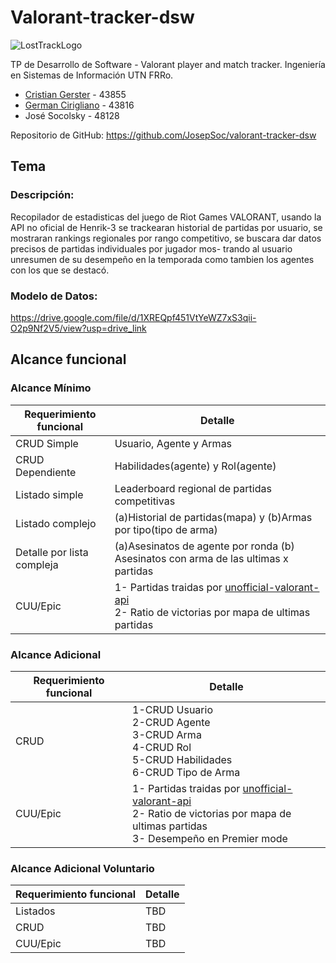 # Valorant-tracker-dsw
![LostTrackLogo](https://user-images.githubusercontent.com/102441209/236648006-c2ff5c53-34f5-4399-8278-747883c49333.png)




TP de Desarrollo de Software - Valorant player and match tracker. Ingeniería en Sistemas de Información UTN FRRo. 

- [Cristian Gerster](https://github.com/ProDIGGY-vinilos)  -  43855
- [German Cirigliano](https://github.com/germancirigliano) -  43816 
- José Socolsky      -  48128

Repositorio de GitHub: https://github.com/JosepSoc/valorant-tracker-dsw

## Tema
### Descripción:
Recopilador de estadisticas del juego de Riot Games VALORANT, usando la API no oficial de Henrik-3 se trackearan historial de partidas por usuario,
se mostraran rankings regionales por rango competitivo, se buscara dar datos precisos de partidas individuales por jugador mos-
trando al usuario unresumen de su desempeño en la temporada como tambien los agentes con los que se destacó.
### Modelo de Datos:
https://drive.google.com/file/d/1XREQpf451VtYeWZ7xS3qii-O2p9Nf2V5/view?usp=drive_link


## Alcance funcional

### Alcance Mínimo
| Requerimiento funcional                | Detalle |
| -------------                          | -------------------------------------------------------------------------------------------------------------------------------------- |
| CRUD Simple                            | Usuario, Agente y Armas                                                                                                                |
| CRUD Dependiente                       | Habilidades(agente) y Rol(agente)                                                                                                      |
| Listado simple                         | Leaderboard regional de partidas competitivas                                                                                          |
| Listado complejo                       | (a)Historial de partidas(mapa) y (b)Armas por tipo(tipo de arma)                                                                       |            
| Detalle por lista compleja                 | (a)Asesinatos de agente por ronda (b) Asesinatos con arma de las ultimas x partidas                                                |
| CUU/Epic                               | 1- Partidas traidas por [unofficial-valorant-api](https://github.com/Henrik-3/unofficial-valorant-api) <br> 2- Ratio de victorias por mapa de ultimas partidas|

### Alcance Adicional
| Requerimiento funcional                | Detalle |
| -------------                          | ------------------------------------------------------------------------------------------------------------------------------------------------------------------------ |
| CRUD                                   | 1-CRUD Usuario <br> 2-CRUD Agente <br> 3-CRUD Arma <br> 4-CRUD Rol <br> 5-CRUD Habilidades <br> 6-CRUD Tipo de Arma <br>                                                 |
| CUU/Epic                               | 1- Partidas traidas por [unofficial-valorant-api](https://github.com/Henrik-3/unofficial-valorant-api) <br> 2- Ratio de victorias por mapa de ultimas partidas <br> 3- Desempeño en Premier mode |

### Alcance Adicional Voluntario 
| Requerimiento funcional                | Detalle |
| -------------                          | ---------|
| Listados                               | TBD  |
| CRUD                                   | TBD  |
| CUU/Epic                               | TBD  |

                                                                                                                                            





